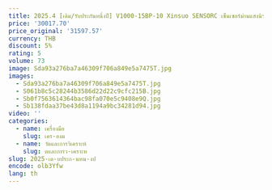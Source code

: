 ```yaml
---
title: 2025.4 [เดิม/รับประกันหนึ่งปี] V1000-15BP-10 Xinsuo SENSORC เซ็นเซอร์ม่านแสงนิรภัย ใหม่เอี่ยม
price: '30017.70'
price_original: '31597.57'
currency: THB
discount: 5%
rating: 5
volume: 73
image: Sda93a276ba7a46309f706a849e5a7475T.jpg
images:
  - Sda93a276ba7a46309f706a849e5a7475T.jpg
  - S061b8c5c28244b3586d22d22c9cfc215B.jpg
  - Sb0f7563614364bac98fa070e5c9408e9Q.jpg
  - Sb138fdaa37be43d8a1194a9bc34281d94.jpg
video: ''
categories:
  - name: เครื่องมือ
    slug: เคร-องม
  - name: วัดและการวิเคราะห์
    slug: ดและการว-เคราะห
slug: 2025-เด-บประก-นหน-งป
encode: olb3Yfw
lang: th
---
```

  